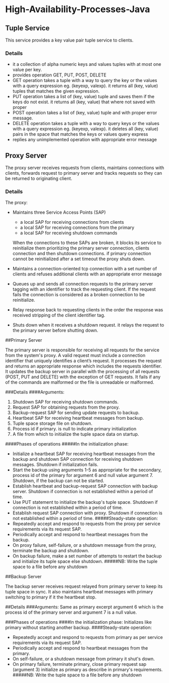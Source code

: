 # High-Availability-Processes-Java

## Tuple Service

This service provides a key value pair tuple service to clients.

### Details
- it a collection of alpha numeric keys and values tuples with at most one value per key.
- provides operation GET, PUT, POST, DELETE
- GET operation takes a tuple with a way to query the key or the values with a query expression eg. (keyexp, valexp). it returns all (key, value) tuples that matches the given expression.
- PUT operation takes a list of (key, value) tuple and saves them if the keys do not exist. it returns all (key, value) that where not saved with proper 
- POST operation takes a list of (key, value) tuple and with proper error message.
- DELETE operation takes a tuple with a way to query keys or the values with a query expression eg. (keyexp, valexp). it deletes all (key, value) pairs in the space that matches the keys or values query express
- replies any unimplemented operation with appropriate error message


## Proxy Server
The proxy server receives requests from clients, maintains connections with clients, forwards request to primary server and tracks requests so they can be returned to originating client.

### Details
The proxy: 
- Maintains three Service Access Points (SAP)
   - a local SAP for receiving connections from clients
   - a local SAP for receiving connections from the primary
   - a local SAP for receiving shutdown commands
   
   When the connections to these SAPs are broken, it blocks its service to reinitialize them prioritizing the primary server connection, clients connection and then shutdown connections. if primary connection cannot be reinitialized after a set timeout the proxy shuts down.

- Maintains a connection-oriented tcp connection with a set number of clients and refuses additional clients with an appropriate error message
- Queues up and sends all connection requests to the primary server tagging with an identifier to track the requesting client. If the request fails the connection is considered as a broken connection to be reinitialize. 
- Relay response back to requesting clients in the order the response was received stripping of the client identifier tag.
- Shuts down when it receives a shutdown request. it relays the request to the primary server before shutting down.


##Primary Server

The primary server is responsible for receiving all requests for the service from the system's proxy. A valid request must include a connection identifier that uniquely identifies a client’s request. It processes the request and returns an appropriate response which includes the requests identifier. It updates the backup server in parallel with the processing of all requests (POST, PUT and DELETE) with the exception of GET requests. It fails if any of the commands are malformed or the file is unreadable or malformed.

###Details
####Arguments:
1.  Shutdown SAP for receiving shutdown commands.
2.  Request SAP for obtaining requests from the proxy.
3.  Backup-request SAP for sending update requests to backup.
4.  Heartbeat SAP for receiving heartbeat messages from backup.
5.  Tuple space storage file on shutdown.
6.  Process id if primary. is null to indicate primary initialization
7.  A file from which to initialize the tuple space data on startup.

####Phases of operations
#####In the initialization phase:
- Initialize a heartbeat SAP for receiving heartbeat messages from the backup and shutdown SAP connection for receiving shutdown messages. Shutdown if initialization fails.
- Start the backup using arguments 1-5 as appropriate for the secondary, process id of the primary for argument 6 and null value argument 7. Shutdown, if the backup can not be started.
- Establish heartbeat and backup-request SAP connection with backup server. Shutdown if connection is not established within a period of time.
- Use PUT statement to initialize the backup's tuple space. Shutdown if connection is not established within a period of time.
- Establish request SAP connection with proxy. Shutdown if connection is not established within a period of time.
#####Steady-state operation:
- Repeatedly accept and respond to requests from the proxy per service requirements via its request SAP.
- Periodically accept and respond to heartbeat messages from the backup.
- On proxy failure, self-failure, or a shutdown message from the proxy, terminate the backup and shutdown.
- On backup failure, make a set number of attempts to restart the backup and initialize its tuple space else shutdown.
#####NB: Write the tuple space to a file before any shutdown 

##Backup Server

The backup server receives request relayed from primary server to keep its tuple space in sync. It also maintains heartbeat messages with primary switching to primary if it the heartbeat stop.

##Details
###Arguments:
Same as primary excerpt argument 6 which is the process id of the primary server and argument 7 is a null value.

###Phases of operations
####In the initialization phase:
Initializes like primary without starting another backup.
####Steady-state operation:
- Repeatedly accept and respond to requests from primary as per service requirements via its request SAP.
- Periodically accept and respond to heartbeat messages from the primary.
- On self-failure, or a shutdown message from primary it shut's down.
- On primary failure, terminate primary, close primary request sap (argument 3) initialize as primary as describe in primary's requirements.
#####NB: Write the tuple space to a file before any shutdown 